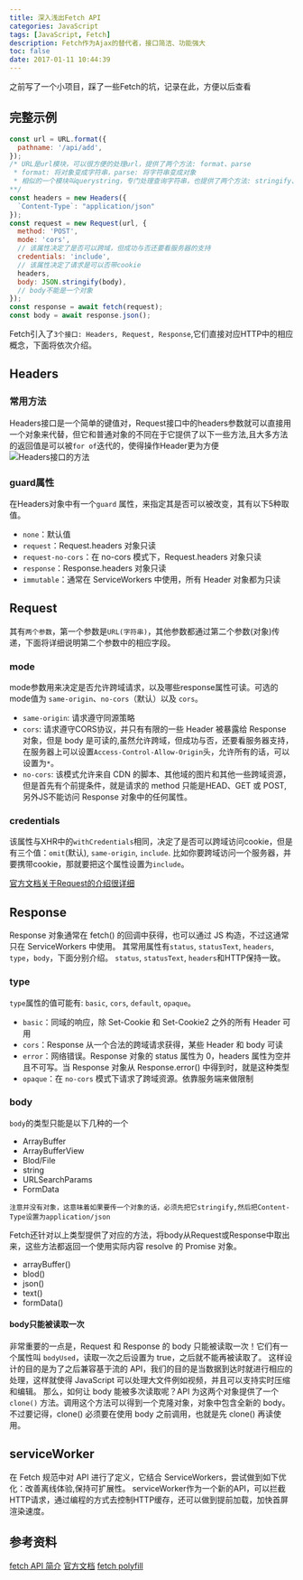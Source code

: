 ```yaml
---
title: 深入浅出Fetch API
categories: JavaScript
tags: [JavaScript, Fetch]
description: Fetch作为Ajax的替代者，接口简洁、功能强大
toc: false
date: 2017-01-11 10:44:39
---
```

之前写了一个小项目，踩了一些Fetch的坑，记录在此，方便以后查看
<!--more-->

## 完整示例
```JavaScript
const url = URL.format({
  pathname: '/api/add',
});
/* URL是url模块，可以很方便的处理url，提供了两个方法: format、parse
 * format: 将对象变成字符串，parse: 将字符串变成对象
 * 相似的一个模块叫querystring，专门处理查询字符串，也提供了两个方法: stringify、parse
**/
const headers = new Headers({
  `Content-Type`: "application/json"
});
const request = new Request(url, {
  method: 'POST',
  mode: 'cors',
  // 该属性决定了是否可以跨域，但成功与否还要看服务器的支持
  credentials: 'include',
  // 该属性决定了请求是可以否带cookie
  headers,
  body: JSON.stringify(body),
  // body不能是一个对象
});
const response = await fetch(request);
const body = await response.json();
```
Fetch引入了`3个接口: Headers, Request, Response`,它们直接对应HTTP中的相应概念，下面将依次介绍。

## Headers
### 常用方法
Headers接口是一个简单的键值对，Request接口中的headers参数就可以直接用一个对象来代替，但它和普通对象的不同在于它提供了以下一些方法,且大多方法的返回值是可以被`for of`迭代的，使得操作Header更为方便 ![Headers接口的方法](http://www.53zi.com/Fetch-Headers%E6%8E%A5%E5%8F%A3.png)

### guard属性
在Headers对象中有一个`guard` 属性，来指定其是否可以被改变，其有以下5种取值。
- `none`：默认值
- `request`：Request.headers 对象只读
- `request-no-cors`：在 no-cors 模式下，Request.headers 对象只读
- `response`：Response.headers 对象只读
- `immutable`：通常在 ServiceWorkers 中使用，所有 Header 对象都为只读

## Request
其有`两个参数`，第一个参数是`URL(字符串)`，其他参数都通过第二个参数(对象)传递，下面将详细说明第二个参数中的相应字段。
### mode
mode参数用来决定是否允许跨域请求，以及哪些response属性可读。可选的mode值为 `same-origin`、`no-cors`（默认）以及 `cors`。
- `same-origin`: 请求遵守同源策略
- `cors`: 请求遵守CORS协议，并只有有限的一些 Header 被暴露给 Response 对象，但是 body 是可读的,虽然允许跨域，但成功与否，还要看服务器支持，在服务器上可以设置`Access-Control-Allow-Origin`头，允许所有的话，可以设置为`*`。
- `no-cors`:  该模式允许来自 CDN 的脚本、其他域的图片和其他一些跨域资源，但是首先有个前提条件，就是请求的 method 只能是HEAD、GET 或 POST,另外JS不能访问 Response 对象中的任何属性。

### credentials
该属性与XHR中的`withCredentials`相同，决定了是否可以跨域访问cookie，但是有三个值：`omit`(默认), `same-origin`, `include`.
比如你要跨域访问一个服务器，并要携带cookie，那就要把这个属性设置为`include`。

[官方文档关于Request的介绍很详细](https://fetch.spec.whatwg.org/#request-class)

## Response
Response 对象通常在 fetch() 的回调中获得，也可以通过 JS 构造，不过这通常只在 ServiceWorkers 中使用。
其常用属性有`status`, `statusText`, `headers`, `type`，`body`，下面分别介绍。
`status`, `statusText`, `headers`和HTTP保持一致。

### type
`type`属性的值可能有: `basic`, `cors`, `default`, `opaque`。
- `basic`：同域的响应，除 Set-Cookie 和 Set-Cookie2 之外的所有 Header 可用
- `cors`：Response 从一个合法的跨域请求获得，某些 Header 和 body 可读
- `error`：网络错误。Response 对象的 status 属性为 0，headers 属性为空并且不可写。当 Response 对象从 Response.error() 中得到时，就是这种类型
- `opaque`：在 `no-cors` 模式下请求了跨域资源。依靠服务端来做限制

### body
`body`的类型只能是以下几种的一个
- ArrayBuffer
- ArrayBufferView
- Blod/File
- string
- URLSearchParams
- FormData

`注意并没有对象，这意味着如果要传一个对象的话，必须先把它stringify,然后把Content-Type设置为application/json`

Fetch还针对以上类型提供了对应的方法，将body从Request或Response中取出来，这些方法都返回一个使用实际内容 resolve 的 Promise 对象。
- arrayBuffer()
- blod()
- json()
- text()
- formData()

#### body只能被读取一次
非常重要的一点是，Request 和 Response 的 body 只能被读取一次！它们有一个属性叫 `bodyUsed`，读取一次之后设置为 true，之后就不能再被读取了。
这样设计的目的是为了之后兼容基于流的 API，我们的目的是当数据到达时就进行相应的处理，这样就使得 JavaScript 可以处理大文件例如视频，并且可以支持实时压缩和编辑。
那么，如何让 body 能被多次读取呢？API 为这两个对象提供了一个 `clone()` 方法。调用这个方法可以得到一个克隆对象，对象中包含全新的 body。不过要记得，clone() 必须要在使用 body 之前调用，也就是先 clone() 再读使用。

## serviceWorker
在 Fetch 规范中对 API 进行了定义，它结合 ServiceWorkers，尝试做到如下优化：改善离线体验,保持可扩展性。
serviceWorker作为一个新的API，可以拦截HTTP请求，通过编程的方式去控制HTTP缓存，还可以做到提前加载，加快首屏渲染速度。

## 参考资料
[fetch API 简介](http://bubkoo.com/2015/05/08/introduction-to-fetch/)
[官方文档](https://fetch.spec.whatwg.org/#request-class)
[fetch polyfill](https://github.com/github/fetch)


